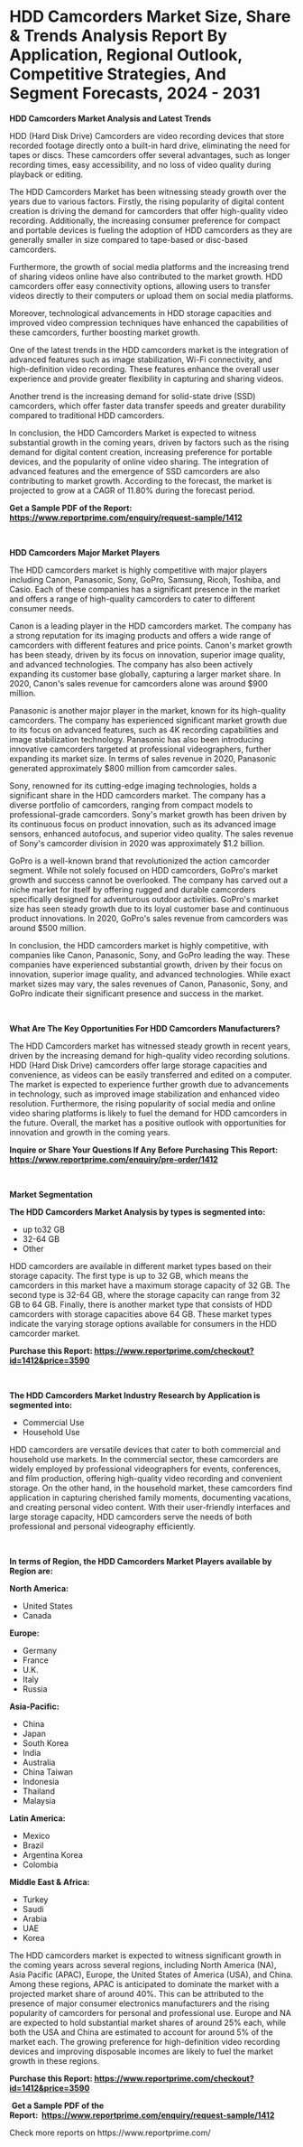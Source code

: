 <p><h1>HDD Camcorders Market Size, Share & Trends Analysis Report By Application, Regional Outlook, Competitive Strategies, And Segment Forecasts, 2024 - 2031</h1></p><p><strong>HDD Camcorders Market Analysis and Latest Trends</strong></p>
<p><p>HDD (Hard Disk Drive) Camcorders are video recording devices that store recorded footage directly onto a built-in hard drive, eliminating the need for tapes or discs. These camcorders offer several advantages, such as longer recording times, easy accessibility, and no loss of video quality during playback or editing.</p><p>The HDD Camcorders Market has been witnessing steady growth over the years due to various factors. Firstly, the rising popularity of digital content creation is driving the demand for camcorders that offer high-quality video recording. Additionally, the increasing consumer preference for compact and portable devices is fueling the adoption of HDD camcorders as they are generally smaller in size compared to tape-based or disc-based camcorders.</p><p>Furthermore, the growth of social media platforms and the increasing trend of sharing videos online have also contributed to the market growth. HDD camcorders offer easy connectivity options, allowing users to transfer videos directly to their computers or upload them on social media platforms.</p><p>Moreover, technological advancements in HDD storage capacities and improved video compression techniques have enhanced the capabilities of these camcorders, further boosting market growth.</p><p>One of the latest trends in the HDD camcorders market is the integration of advanced features such as image stabilization, Wi-Fi connectivity, and high-definition video recording. These features enhance the overall user experience and provide greater flexibility in capturing and sharing videos.</p><p>Another trend is the increasing demand for solid-state drive (SSD) camcorders, which offer faster data transfer speeds and greater durability compared to traditional HDD camcorders.</p><p>In conclusion, the HDD Camcorders Market is expected to witness substantial growth in the coming years, driven by factors such as the rising demand for digital content creation, increasing preference for portable devices, and the popularity of online video sharing. The integration of advanced features and the emergence of SSD camcorders are also contributing to market growth. According to the forecast, the market is projected to grow at a CAGR of 11.80% during the forecast period.</p></p>
<p><strong>Get a Sample PDF of the Report:&nbsp; <a href="https://www.reportprime.com/enquiry/request-sample/1412">https://www.reportprime.com/enquiry/request-sample/1412</a></strong></p>
<p>&nbsp;</p>
<p><strong>HDD Camcorders Major Market Players</strong></p>
<p><p>The HDD camcorders market is highly competitive with major players including Canon, Panasonic, Sony, GoPro, Samsung, Ricoh, Toshiba, and Casio. Each of these companies has a significant presence in the market and offers a range of high-quality camcorders to cater to different consumer needs.</p><p>Canon is a leading player in the HDD camcorders market. The company has a strong reputation for its imaging products and offers a wide range of camcorders with different features and price points. Canon's market growth has been steady, driven by its focus on innovation, superior image quality, and advanced technologies. The company has also been actively expanding its customer base globally, capturing a larger market share. In 2020, Canon's sales revenue for camcorders alone was around $900 million.</p><p>Panasonic is another major player in the market, known for its high-quality camcorders. The company has experienced significant market growth due to its focus on advanced features, such as 4K recording capabilities and image stabilization technology. Panasonic has also been introducing innovative camcorders targeted at professional videographers, further expanding its market size. In terms of sales revenue in 2020, Panasonic generated approximately $800 million from camcorder sales.</p><p>Sony, renowned for its cutting-edge imaging technologies, holds a significant share in the HDD camcorders market. The company has a diverse portfolio of camcorders, ranging from compact models to professional-grade camcorders. Sony's market growth has been driven by its continuous focus on product innovation, such as its advanced image sensors, enhanced autofocus, and superior video quality. The sales revenue of Sony's camcorder division in 2020 was approximately $1.2 billion.</p><p>GoPro is a well-known brand that revolutionized the action camcorder segment. While not solely focused on HDD camcorders, GoPro's market growth and success cannot be overlooked. The company has carved out a niche market for itself by offering rugged and durable camcorders specifically designed for adventurous outdoor activities. GoPro's market size has seen steady growth due to its loyal customer base and continuous product innovations. In 2020, GoPro's sales revenue from camcorders was around $500 million.</p><p>In conclusion, the HDD camcorders market is highly competitive, with companies like Canon, Panasonic, Sony, and GoPro leading the way. These companies have experienced substantial growth, driven by their focus on innovation, superior image quality, and advanced technologies. While exact market sizes may vary, the sales revenues of Canon, Panasonic, Sony, and GoPro indicate their significant presence and success in the market.</p></p>
<p>&nbsp;</p>
<p><strong>What Are The Key Opportunities For HDD Camcorders Manufacturers?</strong></p>
<p><p>The HDD Camcorders market has witnessed steady growth in recent years, driven by the increasing demand for high-quality video recording solutions. HDD (Hard Disk Drive) camcorders offer large storage capacities and convenience, as videos can be easily transferred and edited on a computer. The market is expected to experience further growth due to advancements in technology, such as improved image stabilization and enhanced video resolution. Furthermore, the rising popularity of social media and online video sharing platforms is likely to fuel the demand for HDD camcorders in the future. Overall, the market has a positive outlook with opportunities for innovation and growth in the coming years.</p></p>
<p><strong>Inquire or Share Your Questions If Any Before Purchasing This Report: <a href="https://www.reportprime.com/enquiry/pre-order/1412">https://www.reportprime.com/enquiry/pre-order/1412</a></strong></p>
<p>&nbsp;</p>
<p><strong>Market Segmentation</strong></p>
<p><strong>The HDD Camcorders Market Analysis by types is segmented into:</strong></p>
<p><ul><li>up to32 GB</li><li>32-64 GB</li><li>Other</li></ul></p>
<p><p>HDD camcorders are available in different market types based on their storage capacity. The first type is up to 32 GB, which means the camcorders in this market have a maximum storage capacity of 32 GB. The second type is 32-64 GB, where the storage capacity can range from 32 GB to 64 GB. Finally, there is another market type that consists of HDD camcorders with storage capacities above 64 GB. These market types indicate the varying storage options available for consumers in the HDD camcorder market.</p></p>
<p><strong>Purchase this Report:&nbsp;<a href="https://www.reportprime.com/checkout?id=1412&price=3590">https://www.reportprime.com/checkout?id=1412&price=3590</a></strong></p>
<p>&nbsp;</p>
<p><strong>The HDD Camcorders Market Industry Research by Application is segmented into:</strong></p>
<p><ul><li>Commercial Use</li><li>Household Use</li></ul></p>
<p><p>HDD camcorders are versatile devices that cater to both commercial and household use markets. In the commercial sector, these camcorders are widely employed by professional videographers for events, conferences, and film production, offering high-quality video recording and convenient storage. On the other hand, in the household market, these camcorders find application in capturing cherished family moments, documenting vacations, and creating personal video content. With their user-friendly interfaces and large storage capacity, HDD camcorders serve the needs of both professional and personal videography efficiently.</p></p>
<p>&nbsp;</p>
<p><strong>In terms of Region, the HDD Camcorders Market Players available by Region are:</strong></p>
<p>
    <p> <strong> North America: </strong>
        <ul>
            <li>United States</li>
            <li>Canada</li>
        </ul>
        </p> 
    <p> <strong> Europe: </strong>
        <ul>
            <li>Germany</li>
            <li>France</li>
            <li>U.K.</li>
            <li>Italy</li>
            <li>Russia</li>
        </ul>
        </p> 
    <p> <strong> Asia-Pacific: </strong>
        <ul>
            <li>China</li>
            <li>Japan</li>
            <li>South Korea</li>
            <li>India</li>
            <li>Australia</li>
            <li>China Taiwan</li>
            <li>Indonesia</li>
            <li>Thailand</li>
            <li>Malaysia</li>
        </ul>
        </p> 
    <p> <strong> Latin America: </strong>
        <ul>
            <li>Mexico</li>
            <li>Brazil</li>
            <li>Argentina Korea</li>
            <li>Colombia</li>
        </ul>
        </p> 
    <p> <strong> Middle East & Africa: </strong>
        <ul>
            <li>Turkey</li>
            <li>Saudi</li>
            <li>Arabia</li>
            <li>UAE</li>
            <li>Korea</li>
        </ul>
    </p>
    </p>
<p><p>The HDD camcorders market is expected to witness significant growth in the coming years across several regions, including North America (NA), Asia Pacific (APAC), Europe, the United States of America (USA), and China. Among these regions, APAC is anticipated to dominate the market with a projected market share of around 40%. This can be attributed to the presence of major consumer electronics manufacturers and the rising popularity of camcorders for personal and professional use. Europe and NA are expected to hold substantial market shares of around 25% each, while both the USA and China are estimated to account for around 5% of the market each. The growing preference for high-definition video recording devices and improving disposable incomes are likely to fuel the market growth in these regions.</p></p>
<p><strong>Purchase this Report: <a href="https://www.reportprime.com/checkout?id=1412&price=3590">https://www.reportprime.com/checkout?id=1412&price=3590</a></strong></p>
<p>&nbsp;<strong>Get a Sample PDF of the Report:&nbsp;&nbsp;<a href="https://www.reportprime.com/enquiry/request-sample/1412">https://www.reportprime.com/enquiry/request-sample/1412</a></strong></p>
<p><strong></strong></p>
<p>Check more reports on https://www.reportprime.com/</p>